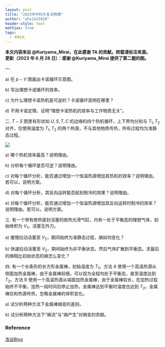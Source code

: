 ```yaml
---
layout: post
title: "2023年中科大复试物理"
author: "yhx1415926"
header-style: text
mathjax: true
tags:
  - 中科大
---
```


<b>本文内容来自 @Kuriyama_Mirai，在此感谢 TA 的贡献。转载请标注来源。</b><br>
<b>更新（2023 年 6 月 28 日）：感谢 @Kuriyama_Mirai 提供了第二题的图。</b>

一.

a) 在 $p - V$ 图画出卡诺循环示意图。

b) 写出理想卡诺循环的效率。

c) 为什么理想卡诺热机是可逆的？卡诺循环高明在哪里？

d) 不用卡诺定理，证明“理想卡诺热机的效率与工作物质无关”。

二. $T - S$ 图里有形状如 $U,S,T,C$ 的边缘的四个热机循环，上下界均分别与 $T_1,T_2$ 对齐，仅使用温度为 $T_1,T_2$ 的两个热源，不与其他物质传热，所有过程均为准静态过程。

![](https://yhx1415926.github.io/reference/2023kdfs/2023kdfs.png)

a) 哪个热机效率最高？说明理由。

b) 分析每个循环是否可逆？说明理由。

c) 对每个循环分析，能否通过增加一个恒温热源增加其热机的效率？说明理由。若可以，说明方案。

d) 对每个循环分析，其反向运转能否起到制冷的效果？说明理由。

e) 对每个循环分析，能否通过增加一个恒温热源增加其反向运转时制冷的效率？说明理由。若可以，说明方案。

三. 有一个带有绝热密封活塞的绝热光滑气缸，内有一处于平衡态的理想气体，初始体积为 $V_1$，活塞无外力。

a) 缓慢拉动活塞至 $V_2$，期间始终为准静态过程，熵如何变化？

b) 快速拉动活塞至 $V_2$，期间始终为非平衡状态，然后气体扩散到平衡态。求最后的熵相比初始状态的熵怎么变化？

四. 有一个长条形的长方形金属棒，初始温度为 $T_1$。方法 A 使用一个高温热源从侧面加热金属棒，由于金属棒较细，可以视为全程均处于平衡态，直至温度达到 $T_2$。方法 B 使用一个高温热源从端面加热金属棒，由于金属棒较长，在加热过程始终不平衡，加热一段时间后停止加热，金属棒达到平衡时温度也达到 $T_2$。金属棒仅和热源传热，忽略金属棒的体积变化。

a) 试分析两种方法下金属棒熵变的差别。

b) 试分析两种方法下“熵流”与“熵产生”对熵变的贡献。

### Reference

[洛谷Blog](https://www.luogu.com/article/5xr0xgo7)